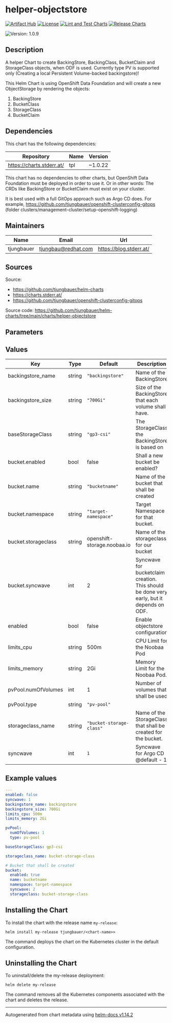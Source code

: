 

# helper-objectstore

  [![Artifact Hub](https://img.shields.io/endpoint?url=https://artifacthub.io/badge/repository/openshift-bootstraps)](https://artifacthub.io/packages/search?repo=openshift-bootstraps)
  [![License](https://img.shields.io/badge/License-Apache_2.0-blue.svg)](https://opensource.org/licenses/Apache-2.0)
  [![Lint and Test Charts](https://github.com/tjungbauer/helm-charts/actions/workflows/lint_and_test_charts.yml/badge.svg)](https://github.com/tjungbauer/helm-charts/actions/workflows/lint_and_test_charts.yml)
  [![Release Charts](https://github.com/tjungbauer/helm-charts/actions/workflows/release.yml/badge.svg)](https://github.com/tjungbauer/helm-charts/actions/workflows/release.yml)

  ![Version: 1.0.9](https://img.shields.io/badge/Version-1.0.9-informational?style=flat-square)

 

  ## Description

  A helper Chart to create BackingStore, BackingClass, BucketClaim and StorageClass objects, when ODF is used. Currently type PV is supported only (Creating a local Persistent Volume-backed backingstore)!

This Helm Chart is using OpenShift Data Foundation and will create a new ObjectStorage by rendering the objects:

1. BackingStore
2. BucketClass
3. StorageClass
4. BucketClaim

## Dependencies

This chart has the following dependencies:

| Repository | Name | Version |
|------------|------|---------|
| https://charts.stderr.at/ | tpl | ~1.0.22 |

This chart has no dependencies to other charts, but OpenShift Data Foundation must be deployed in order to use it. Or in other words: The CRDs like BackingStore or BucketClaim must exist on your cluster.

It is best used with a full GitOps approach such as Argo CD does. For example, https://github.com/tjungbauer/openshift-clusterconfig-gitops (folder clusters/management-cluster/setup-openshift-logging)

## Maintainers

| Name | Email | Url |
| ---- | ------ | --- |
| tjungbauer | <tjungbau@redhat.com> | <https://blog.stderr.at/> |

## Sources
Source:
* <https://github.com/tjungbauer/helm-charts>
* <https://charts.stderr.at/>
* <https://github.com/tjungbauer/openshift-clusterconfig-gitops>

Source code: https://github.com/tjungbauer/helm-charts/tree/main/charts/helper-objectstore

## Parameters

## Values

| Key | Type | Default | Description |
|-----|------|---------|-------------|
| backingstore_name | string | `"backingstore"` | Name of the BackingStore |
| backingstore_size | string | `"700Gi"` | Size of the BackingStore that each volume shall have. |
| baseStorageClass | string | `"gp3-csi"` | The StorageClass the BackingStore is based on |
| bucket.enabled | bool | false | Shall a new bucket be enabled? |
| bucket.name | string | `"bucketname"` | Name of the bucket that shall be created |
| bucket.namespace | string | `"target-namespace"` | Target Namespace for that bucket. |
| bucket.storageclass | string | openshift-storage.noobaa.io | Name of the storageclass for our bucket |
| bucket.syncwave | int | 2 | Syncwave for bucketclaim creation. This should be done very early, but it depends on ODF. |
| enabled | bool | false | Enable objectstore configuration |
| limits_cpu | string | 500m | CPU Limit for the Noobaa Pod |
| limits_memory | string | 2Gi | Memory Limit for the Noobaa Pod. |
| pvPool.numOfVolumes | int | 1 | Number of volumes that shall be used |
| pvPool.type | string | `"pv-pool"` |  |
| storageclass_name | string | `"bucket-storage-class"` | Name of the StorageClass that shall be created for the bucket. |
| syncwave | int | `1` | Syncwave for Argo CD @default - 1 |

## Example values

```yaml
---
enabled: false
syncwave: 1
backingstore_name: backingstore
backingstore_size: 700Gi
limits_cpu: 500m
limits_memory: 2Gi

pvPool:
  numOfVolumes: 1
  type: pv-pool

baseStorageClass: gp3-csi

storageclass_name: bucket-storage-class

# Bucket that shall be created
bucket:
  enabled: true
  name: bucketname
  namespace: target-namespace
  syncwave: 2
  storageclass: bucket-storage-class

```

## Installing the Chart

To install the chart with the release name `my-release`:

```console
helm install my-release tjungbauer/<chart-name>>
```

The command deploys the chart on the Kubernetes cluster in the default configuration.

## Uninstalling the Chart

To uninstall/delete the my-release deployment:

```console
helm delete my-release
```

The command removes all the Kubernetes components associated with the chart and deletes the release.

----------------------------------------------
Autogenerated from chart metadata using [helm-docs v1.14.2](https://github.com/norwoodj/helm-docs/releases/v1.14.2)
